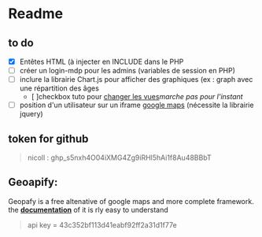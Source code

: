 # Readme

## **to do**

- [x] Entêtes HTML (à injecter en INCLUDE dans le PHP
- [ ] créer un login-mdp pour les admins (variables de session en PHP)
- [ ] inclure la librairie Chart.js pour afficher des graphiques (ex : graph avec une répartition des âges
  -   [ ]checkbox tuto pour [changer les vues](https://www.youtube.com/watch?v=ssesNFcv8lk)*marche pas pour l'instant*
- [ ] position d'un utilisateur sur un iframe [google maps](https://developers.google.com/maps/documentation/geocoding/overview?hl=en#json) (nécessite la librairie jquery)
    
 ## **token for github**

>   nicoll : 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
  
##  **Geoapify:**

Geopafy is a  free altenative of google maps and more complete framework.
the 
[**documentation**](https://apidocs.geoapify.com/docs/geocoding/forward-geocoding/#about) of it is rly easy to understand

>api key = 43c352bf113d41eabf92ff2a31d1f77e


